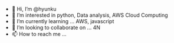 - 👋 Hi, I’m @hyunku
- 👀 I’m interested in python, Data analysis, AWS Cloud Computing
- 🌱 I’m currently learning ... AWS, javascript
- 💞️ I’m looking to collaborate on ... 4N
- 📫 How to reach me ...

<!---
hyunku/hyunku is a ✨ special ✨ repository because its `README.md` (this file) appears on your GitHub profile.
You can click the Preview link to take a look at your changes.
--->
